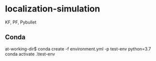 # localization-simulation
KF, PF, Pybullet
## Conda
at-working-dir$ conda create -f environment.yml -p test-env python=3.7
conda activate .\test-env
